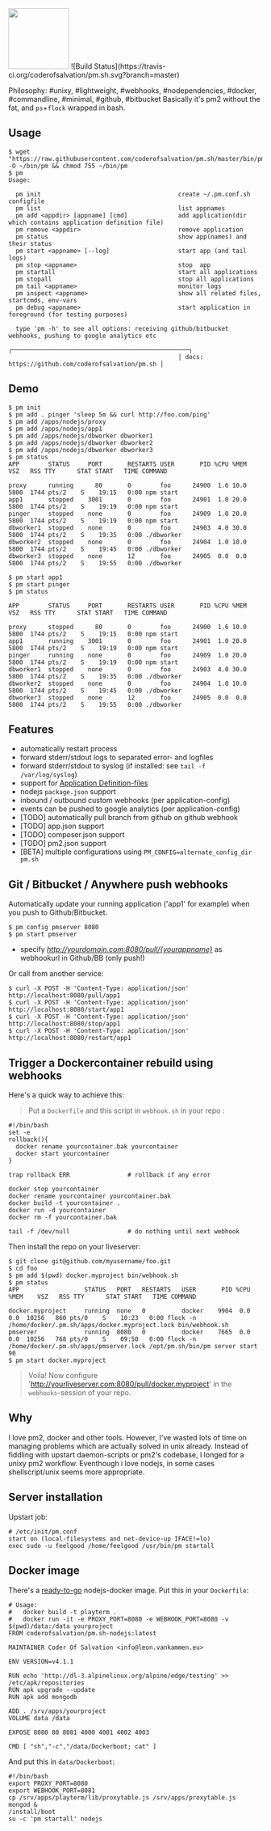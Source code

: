 <img src="doc/logo.png" width="120"/>
![Build Status](https://travis-ci.org/coderofsalvation/pm.sh.svg?branch=master)


Philosophy: #unixy, #lightweight, #webhooks, #nodependencies, #docker, #commandline, #minimal, #github, #bitbucket
Basically it's pm2 without the fat, and `ps`+`flock` wrapped in bash.

## Usage

    $ wget "https://raw.githubusercontent.com/coderofsalvation/pm.sh/master/bin/pm" -O ~/bin/pm && chmod 755 ~/bin/pm
    $ pm
    Usage:                                                                                                          
                                                                                                                    
      pm init                                      create ~/.pm.conf.sh configfile                                  
      pm list                                      list appnames                                                    
      pm add <appdir> [appname] [cmd]              add application(dir which contains application definition file)  
      pm remove <appdir>                           remove application                                               
      pm status                                    show app(names) and their status                                 
      pm start <appname> [--log]                   start app (and tail logs)                                        
      pm stop <appname>                            stop  app                                                        
      pm startall                                  start all applications                                           
      pm stopall                                   stop all applications                                            
      pm tail <appname>                            monitor logs                                                     
      pm inspect <appname>                         show all related files, startcmds, env-vars                      
      pm debug <appname>                           start application in foreground (for testing purposes)           
                                                                                                                    
      type 'pm -h' to see all options: receiving github/bitbucket webhooks, pushing to google analytics etc
                                                   ┌─────────────────────────────────────────────────┐              
                                                   │ docs: https://github.com/coderofsalvation/pm.sh │              
                                                                                                                

## Demo 

    $ pm init
    $ pm add . pinger 'sleep 5m && curl http://foo.com/ping'
    $ pm add /apps/nodejs/proxy
    $ pm add /apps/nodejs/app1
    $ pm add /apps/nodejs/dbworker dbworker1
    $ pm add /apps/nodejs/dbworker dbworker2
    $ pm add /apps/nodejs/dbworker dbworker3
    $ pm status
    APP        STATUS     PORT       RESTARTS USER       PID %CPU %MEM    VSZ   RSS TTY      STAT START   TIME COMMAND

    proxy      running      80       0        foo      24900  1.6 10.0   5800  1744 pts/2    S    19:15   0:00 npm start
    app1       stopped    3001       0        foo      24901  1.0 20.0   5800  1744 pts/2    S    19:19   0:00 npm start
    pinger     stopped    none       0        foo      24909  1.0 20.0   5800  1744 pts/2    S    19:19   0:00 npm start
    dbworker1  stopped    none       0        foo      24903  4.0 30.0   5800  1744 pts/2    S    19:35   0:00 ./dbworker
    dbworker2  stopped    none       0        foo      24904  1.0 10.0   5800  1744 pts/2    S    19:45   0:00 ./dbworker
    dbworker3  stopped    none       12       foo      24905  0.0  0.0   5800  1744 pts/2    S    19:55   0:00 ./dbworker
    
    $ pm start app1
    $ pm start pinger
    $ pm status

    APP        STATUS     PORT       RESTARTS USER       PID %CPU %MEM    VSZ   RSS TTY      STAT START   TIME COMMAND

    proxy      stopped      80       0        foo      24900  1.6 10.0   5800  1744 pts/2    S    19:15   0:00 npm start
    app1       running    3001       0        foo      24901  1.0 20.0   5800  1744 pts/2    S    19:19   0:00 npm start
    pinger     running    none       0        foo      24909  1.0 20.0   5800  1744 pts/2    S    19:19   0:00 npm start
    dbworker1  stopped    none       0        foo      24903  4.0 30.0   5800  1744 pts/2    S    19:35   0:00 ./dbworker
    dbworker2  stopped    none       0        foo      24904  1.0 10.0   5800  1744 pts/2    S    19:45   0:00 ./dbworker
    dbworker3  stopped    none       12       foo      24905  0.0  0.0   5800  1744 pts/2    S    19:55   0:00 ./dbworker

## Features

* automatically restart process
* forward stderr/stdout logs to separated error- and logfiles
* forward stderr/stdout to syslog (if installed: see `tail -f /var/log/syslog`)
* support for [Application Definition-files](doc/application-definition.md)
* nodejs `package.json` support
* inbound / outbound custom webhooks (per application-config)
* events can be pushed to google analytics (per application-config)
* [TODO] automatically pull branch from github on github webhook
* [TODO] app.json support
* [TODO] composer.json support
* [TODO] pm2.json support
* [BETA] multiple configurations using `PM_CONFIG=alternate_config_dir pm.sh`

## Git / Bitbucket / Anywhere push webhooks

Automatically update your running application ('app1' for example) when you push to Github/Bitbucket.

    $ pm config pmserver 8080 
    $ pm start pmserver 
    
* specify *http://yourdomain.com:8080/pull/{yourappname}* as webhookurl in Github/BB (only push!)

Or call from another service:

    $ curl -X POST -H 'Content-Type: application/json' http://localhost:8080/pull/app1
    $ curl -X POST -H 'Content-Type: application/json' http://localhost:8080/start/app1
    $ curl -X POST -H 'Content-Type: application/json' http://localhost:8080/stop/app1
    $ curl -X POST -H 'Content-Type: application/json' http://localhost:8080/restart/app1

## Trigger a Dockercontainer rebuild using webhooks

Here's a quick way to achieve this:

> Put a `Dockerfile` and this script in `webhook.sh` in your repo :

    #!/bin/bash
    set -e
    rollback(){
      docker rename yourcontainer.bak yourcontainer
      docker start yourcontainer
    }

    trap rollback ERR                # rollback if any error

    docker stop yourcontainer
    docker rename yourcontainer yourcontainer.bak
    docker build -t yourcontainer .
    docker run -d yourcontainer 
    docker rm -f yourcontainer.bak    

    tail -f /dev/null                # do nothing until next webhook

Then install the repo on your liveserver:

    $ git clone git@github.com/myusername/foo.git
    $ cd foo
    $ pm add $(pwd) docker.myproject bin/webhook.sh
    $ pm status
    APP                  STATUS   PORT   RESTARTS   USER       PID %CPU %MEM    VSZ   RSS TTY      STAT START   TIME COMMAND

    docker.myproject     running  none   0          docker    9904  0.0  0.0  10256   860 pts/0    S    10:23   0:00 flock -n /home/docker/.pm.sh/apps/docker.myproject.lock bin/webhook.sh
    pmserver             running  8080   0          docker    7665  0.0  0.0  10256   768 pts/0    S    09:50   0:00 flock -n /home/docker/.pm.sh/apps/pmserver.lock /opt/pm.sh/bin/pm server start 90
    $ pm start docker.myproject

> Voila! Now configure 'http://yourliveserver.com:8080/pull/docker.myproject' in the `webhooks`-session of your repo.
 

## Why

I love pm2, docker and other tools.
However, I've wasted lots of time on managing problems which are actually solved in unix already.
Instead of fiddling with upstart daemon-scripts or pm2's codebase, I longed for a unixy pm2 workflow.
Eventhough i love nodejs, in some cases shellscript/unix seems more appropriate.

## Server installation 

Upstart job:

    # /etc/init/pm.conf
    start on (local-filesystems and net-device-up IFACE!=lo)
    exec sudo -u feelgood /home/feelgood /usr/bin/pm startall

## Docker image

There's a [ready-to-go](https://hub.docker.com/r/coderofsalvation/pm.sh-nodejs) nodejs-docker image.
Put this in your `Dockerfile`:

    # Usage:
    #   docker build -t playterm .
    #   docker run -it -e PROXY_PORT=8080 -e WEBHOOK_PORT=8080 -v $(pwd)/data:/data yourproject
    FROM coderofsalvation/pm.sh-nodejs:latest

    MAINTAINER Coder Of Salvation <info@leon.vankammen.eu>

    ENV VERSION=v4.1.1

    RUN echo 'http://dl-3.alpinelinux.org/alpine/edge/testing' >> /etc/apk/repositories
    RUN apk upgrade --update
    RUN apk add mongodb

    ADD . /srv/apps/yourproject
    VOLUME data /data

    EXPOSE 8080 80 8081 4000 4001 4002 4003

    CMD [ "sh","-c","/data/Dockerboot; cat" ]

And put this in `data/Dockerboot`:

    #!/bin/bash
    export PROXY_PORT=8080
    export WEBHOOK_PORT=8081
    cp /srv/apps/playterm/lib/proxytable.js /srv/apps/proxytable.js
    mongod &
    /install/boot
    su -c 'pm startall' nodejs 
